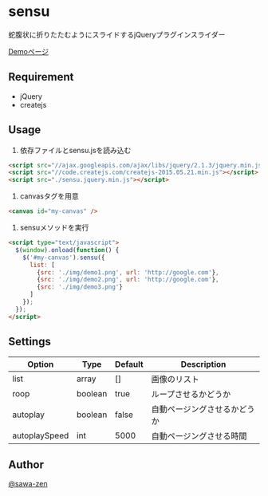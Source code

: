 # sensu
蛇腹状に折りたたむようにスライドするjQueryプラグインスライダー

[Demoページ](http://sensu.sawa-zen.com/demo)

## Requirement

- jQuery
- createjs

## Usage

1. 依存ファイルとsensu.jsを読み込む

  ```html
  <script src="//ajax.googleapis.com/ajax/libs/jquery/2.1.3/jquery.min.js"></script>
  <script src="//code.createjs.com/createjs-2015.05.21.min.js"></script>
  <script src="./sensu.jquery.min.js"></script>
  ```

1. canvasタグを用意

  ```html
  <canvas id="my-canvas" />
  ```

1. sensuメソッドを実行

  ```html
  <script type="text/javascript">
    $(window).onload(function() {
      $('#my-canvas').sensu({
        list: [
          {src: './img/demo1.png', url: 'http://google.com'},
          {src: './img/demo2.png', url: 'http://google.com'},
          {src: './img/demo3.png'}
        ]
      });
    });
  </script>
  ```

## Settings
Option | Type | Default | Description
------ | ---- | ------- | -----------
list | array | [] | 画像のリスト
roop | boolean | true | ループさせるかどうか
autoplay | boolean | false | 自動ページングさせるかどうか
autoplaySpeed | int  | 5000 | 自動ページングさせる時間


## Author

[@sawa-zen](https://github.com/sawa-zen)
